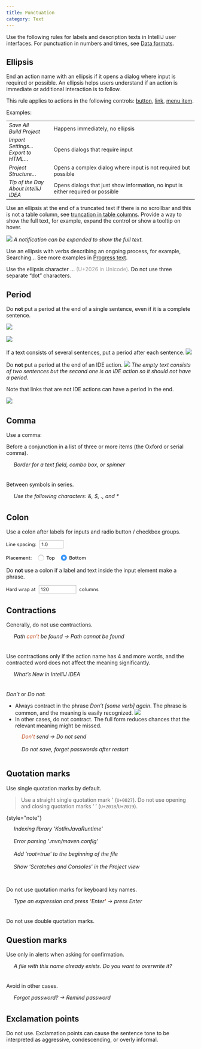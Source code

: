 ```yaml
---
title: Punctuation
category: Text
---
```


Use the following rules for labels and description texts in IntelliJ user interfaces. For punctuation in numbers and times, see [Data formats](data_formats.md).

## Ellipsis
End an action name with an ellipsis if it opens a dialog where input is required or possible. An ellipsis helps users understand if an action is immediate or additional interaction is to follow.

<p>This rule applies to actions in the following controls: <a href="button.topic">button</a>, <a href="link.md">link</a>, <a href="menu.md">menu item</a>.</p>

<p>Examples:</p>
<table style="none">
<tr>
    <td>
        <i>Save All</i><br/>
        <i>Build Project</i>
    </td>
    <td>
        Happens immediately, no ellipsis
    </td>
</tr>
<tr>
    <td>
        <i>Import Settings…</i><br/>
        <i>Export to HTML…</i>
    </td>
    <td>
        Opens dialogs that require input
    </td>
</tr>
<tr>
    <td>
        <i>Project Structure…</i>
    </td>
    <td>
        Opens a complex dialog where input is not required but possible
    </td>
</tr>
<tr>
    <td>
        <i>Tip of the Day</i><br/>
        <i>About IntelliJ IDEA</i>
    </td>
    <td>
        Opens dialogs that just show information, no input is either required or possible
    </td>
</tr>
</table>

Use an ellipsis at the end of a truncated text if there is no scrollbar and this is not a table column, see [truncation in table columns](table.md#sizes-and-placement). Provide a way to show the full text, for example, expand the control or show a tooltip on hover.

![](2_01_truncated_text.png)
*A notification can be expanded to show the full text.*

Use an ellipsis with verbs describing an ongoing process, for example,  Searching… See more examples in [Progress text](progress_text.md).

Use the ellipsis character … <span style="color: #999999;">(U+2026 in Unicode)</span>. Do not use three separate “dot” characters.


## Period
Do **not** put a period at the end of a single sentence, even if it is a complete sentence.

![](1_01_no_period_1.png)

![](1_01_no_period_2.png)

If a text consists of several sentences, put a period after each sentence.
![](1_02_periods_several_sentences.png)

Do **not** put a period at the end of an IDE action.
![](1_03_periods_action.png)
*The empty text consists of two sentences but the second one is an IDE action so it should not have a period.*

<p>Note that links that are not IDE actions can have a period in the end.</p>

![](1_04_period_navigation_link.png)


## Comma
<p>Use a comma:</p>

Before a conjunction in a list of three or more items (the Oxford or serial comma).
<p style="margin: 0 0 36px 20px;"><i>Border for a text field, combo box, or spinner</i></p>

Between symbols in series.
<p style="margin: 0 0 36px 20px;"><i>Use the following characters: &, $, ., and *</i></p>



## Colon
Use a colon after labels for inputs and radio button / checkbox groups.

![](../../../images/ui/input_field/label_noun.png)

![](../../../images/ui/radiobutton/radio_example.png)

Do **not** use a colon if a label and text inside the input element make a phrase.

![](../../../images/ui/input_field/label_sentence.png)


## Contractions
Generally, do not use contractions.
<p style="margin: 0 0 36px 20px;">
<i>Path <span style="color: #C3481B;">can’t</span> be found → Path cannot be found</i>
</p>

Use contractions only if the action name has 4 and more words, and the contracted word does not affect the meaning significantly.
<p style="margin: 0 0 36px 20px;">
<i>What’s New in IntelliJ IDEA</i>
</p>

*Don’t* or *Do not*:
* Always contract in the phrase *Don’t [some verb] again*. The phrase is common, and the meaning is easily recognized.
  ![](3_01_dont_ask_again.png)
* In other cases, do not contract. The full form reduces chances that the relevant meaning might be missed.
<p style="margin: -10px 0 36px 41px; line-height: 240%;">
<i><span style="color: #C3481B;">Don’t</span> send → Do not send</i><br/>
<i>Do not save, forget passwords after restart</i>
</p>


## Quotation marks
Use single quotation marks by default.

> Use a straight single quotation mark ' (`U+0027`). Do not use opening and closing quotation marks ‘ ’ (`U+2018`/`U+2019`).
>
{style="note"}

<p style="margin: -10px 0 36px 20px; line-height: 240%;">
<i>Indexing library 'KotlinJavaRuntime'<br/>
Error parsing '.mvn/maven.config'<br/>
Add 'root=true' to the beginning of the file<br/>
Show 'Scratches and Consoles' in the Project view</i>
</p>

Do not use quotation marks for keyboard key names.
<p style="margin: 0 0 36px 20px;">
<i>Type an expression and press <span style="color: #C3481B;"><b>'</b></span>Enter<span style="color: #C3481B;"><b>'</b></span> → press Enter</i>
</p>

Do not use double quotation marks.


## Question marks
Use only in alerts when asking for confirmation.
<p style="margin: 0 0 36px 20px;">
<i>A file with this name already exists. Do you want to overwrite it?</i>
</p>

Avoid in other cases.
<p style="margin: 0 0 36px 20px;">
<i>Forgot password? → Remind password</i>
</p>


## Exclamation points
Do not use. Exclamation points can cause the sentence tone to be interpreted as aggressive, condescending, or overly informal.
